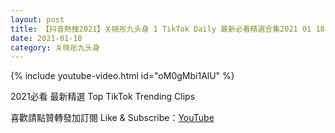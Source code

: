```yaml
---
layout: post
title: 【抖音熱搜2021】关晓彤九头身 1 TikTok Daily 最新必看精選合集2021 01 18
date: 2021-01-18
category: 关晓彤九头身
---
```


{% include youtube-video.html id="oM0gMbi1AlU" %}

2021必看 最新精選 Top TikTok Trending Clips

喜歡請點贊轉發加訂閱 Like & Subscribe：[YouTube](https://www.youtube.com/channel/UCAoR7VcanIPd04uEq_GIylA/videos)

